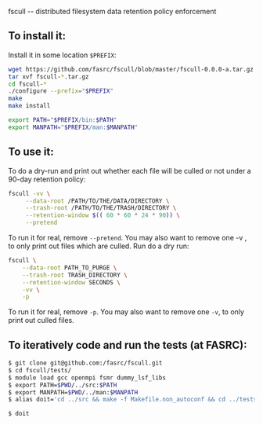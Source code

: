 fscull -- distributed filesystem data retention policy enforcement


## To install it:

Install it in some location `$PREFIX`:

``` bash
wget https://github.com/fasrc/fscull/blob/master/fscull-0.0.0-a.tar.gz
tar xvf fscull-*.tar.gz
cd fscull-*
./configure --prefix="$PREFIX"
make
make install

export PATH="$PREFIX/bin:$PATH"
export MANPATH="$PREFIX/man:$MANPATH"
```


## To use it:

To do a dry-run and print out whether each file will be culled or not under a 90-day retention policy:

``` bash
fscull -vv \
     --data-root /PATH/TO/THE/DATA/DIRECTORY \
     --trash-root /PATH/TO/THE/TRASH/DIRECTORY \
     --retention-window $(( 60 * 60 * 24 * 90)) \
     --pretend
```

To run it for real, remove `--pretend`.
You may also want to remove one -v , to only print out files which are culled.
Run do a dry run:

``` bash
fscull \
	--data-root PATH_TO_PURGE \
	--trash-root TRASH_DIRECTORY \
	--retention-window SECONDS \
	-vv \
	-p
```

To run it for real, remove `-p`.
You may also want to remove one `-v`, to only print out culled files.


## To iteratively code and run the tests (at FASRC):

``` bash
$ git clone git@github.com:/fasrc/fscull.git
$ cd fscull/tests/
$ module load gcc openmpi fsmr dummy_lsf_libs
$ export PATH=$PWD/../src:$PATH
$ export MANPATH=$PWD/../man:$MANPATH
$ alias doit='cd ../src && make -f Makefile.non_autoconf && cd ../tests && make'

$ doit
```
